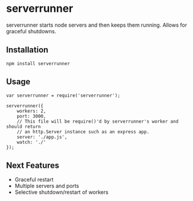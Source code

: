 serverrunner
============

serverrunner starts node servers and then keeps them running. Allows for graceful shutdowns.


Installation
------------

    npm install serverrunner


Usage
-----

    var serverrunner = require('serverrunner');

    serverrunner({
        workers: 2,
        port: 3000,
        // This file will be require()'d by serverrunner's worker and should return
        // an http.Server instance such as an express app.
        server: './app.js',
        watch: './'
    });


Next Features
-------------

  * Graceful restart
  * Multiple servers and ports
  * Selective shutdown/restart of workers
